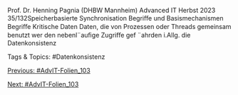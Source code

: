 Prof. Dr. Henning Pagnia (DHBW Mannheim) Advanced IT Herbst 2023 35/132Speicherbasierte Synchronisation Begriﬀe und Basismechanismen
Begriﬀe
Kritische Daten
Daten, die von Prozessen oder Threads gemeinsam benutzt wer den
nebenl¨auﬁge Zugriﬀe gef ¨ahrden i.Allg. die Datenkonsistenz

   Tags & Topics:
   #Datenkonsistenz

[Previous: #AdvIT-Folien_103](AdvIT-Folien_103.md)

[Next: #AdvIT-Folien_103](AdvIT-Folien_103.md)